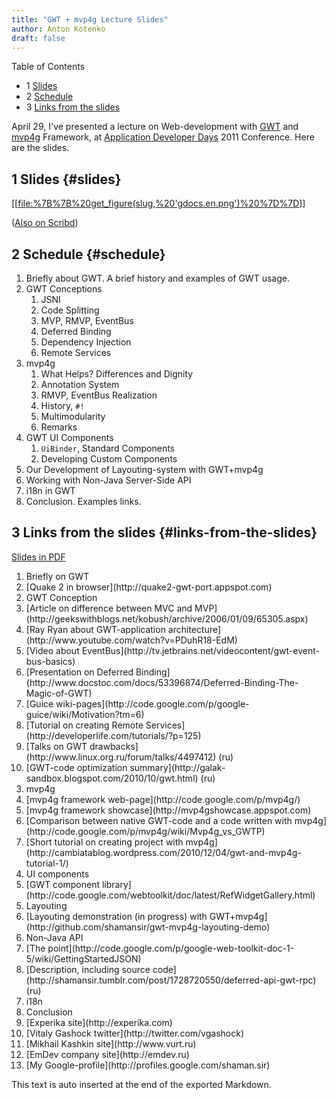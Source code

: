 ```yaml
---
title: "GWT + mvp4g Lecture Slides"
author: Anton Kotenko
draft: false
---
```


<div class="ox-hugo-toc toc has-section-numbers">

<div class="heading">Table of Contents</div>

- <span class="section-num">1</span> [Slides](#slides)
- <span class="section-num">2</span> [Schedule](#schedule)
- <span class="section-num">3</span> [Links from the slides](#links-from-the-slides)

</div>
<!--endtoc-->

April 29, I've presented a lecture on Web-development with [GWT](http://code.google.com/intl/ru/webtoolkit/) and [mvp4g](http://code.google.com/p/mvp4g/) Framework, at [Application Developer Days](http://addconf.ru) 2011 Conference. Here are the slides.


## <span class="section-num">1</span> Slides {#slides}

[[[file:%7B%7B%20get_figure(slug,%20'gdocs.en.png')%20%7D%7D](https://docs.google.com/viewer?a=v&pid=explorer&chrome=true&srcid=0B9lKUPDNyz1vYzAzMzQxMzItYmQyMy00NjdhLWFiYzQtZDRjMjZkNTc2MDEy&hl=en)]]

([Also on Scribd](http://www.scribd.com/doc/54956722))


## <span class="section-num">2</span> Schedule {#schedule}

1.  Briefly about GWT. A brief history and examples of GWT usage.
2.  GWT Conceptions
    1.  JSNI
    2.  Code Splitting
    3.  MVP, RMVP, EventBus
    4.  Deferred Binding
    5.  Dependency Injection
    6.  Remote Services
3.  mvp4g
    1.  What Helps? Differences and Dignity
    2.  Annotation System
    3.  RMVP, EventBus Realization
    4.  History, `#!`
    5.  Multimodularity
    6.  Remarks
4.  GWT UI Components
    1.  `UiBinder`, Standard Components
    2.  Developing Custom Components
5.  Our Development of Layouting-system with GWT+mvp4g
6.  Working with Non-Java Server-Side API
7.  i18n in GWT
8.  Conclusion. Examples links.


## <span class="section-num">3</span> Links from the slides {#links-from-the-slides}

[Slides in PDF](http://goo.gl/DKYzc)

<ol class="org-ol">
<li>Briefly оn GWT</li>

<li>[Quake 2 in browser](http://quake2-gwt-port.appspot.com)</li>

<li value="2">GWT Conception</li>

<li>[Article on difference between MVC and MVP](http://geekswithblogs.net/kobush/archive/2006/01/09/65305.aspx)</li>
<li>[Ray Ryan about GWT-application architecture](http://www.youtube.com/watch?v=PDuhR18-EdM)</li>
<li>[Video about EventBus](http://tv.jetbrains.net/videocontent/gwt-event-bus-basics)</li>
<li>[Presentation on Deferred Binding](http://www.docstoc.com/docs/53396874/Deferred-Binding-The-Magic-of-GWT)</li>
<li>[Guice wiki-pages](http://code.google.com/p/google-guice/wiki/Motivation?tm=6)</li>
<li>[Tutorial on creating Remote Services](http://developerlife.com/tutorials/?p=125)</li>
<li>[Talks on GWT drawbacks](http://www.linux.org.ru/forum/talks/4497412) (ru)</li>
<li>[GWT-code optimization summary](http://galak-sandbox.blogspot.com/2010/10/gwt.html) (ru)</li>

<li value="3">mvp4g</li>

<li>[mvp4g framework web-page](http://code.google.com/p/mvp4g/)</li>
<li>[mvp4g framework showcase](http://mvp4gshowcase.appspot.com)</li>
<li>[Comparison between native GWT-code and a code written with mvp4g](http://code.google.com/p/mvp4g/wiki/Mvp4g_vs_GWTP)</li>
<li>[Short tutorial on creating project with mvp4g](http://cambiatablog.wordpress.com/2010/12/04/gwt-and-mvp4g-tutorial-1/)</li>

<li value="4">UI components</li>

<li>[GWT component library](http://code.google.com/webtoolkit/doc/latest/RefWidgetGallery.html)</li>

<li value="5">Layouting</li>

<li>[Layouting demonstration (in progress) with GWT+mvp4g](http://github.com/shamansir/gwt-mvp4g-layouting-demo)</li>

<li value="6">Non-Java API</li>

<li>[The point](http://code.google.com/p/google-web-toolkit-doc-1-5/wiki/GettingStartedJSON)</li>
<li>[Description, including source code](http://shamansir.tumblr.com/post/1728720550/deferred-api-gwt-rpc) (ru)</li>

<li value="7">i18n</li>
<li>Conclusion</li>

<li>[Experika site](http://experika.com)</li>
<li>[Vitaly Gashock twitter](http://twitter.com/vgashock)</li>
<li>[Mikhail Kashkin site](http://www.vurt.ru)</li>
<li>[EmDev company site](http://emdev.ru)</li>
<li>[My Google-profile](http://profiles.google.com/shaman.sir)</li>
</ol>


This text is auto inserted at the end of the exported Markdown.
